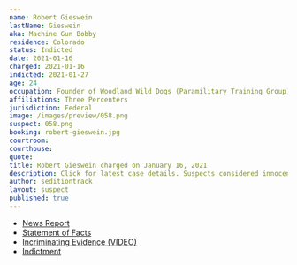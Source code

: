 ```yaml
---
name: Robert Gieswein
lastName: Gieswein
aka: Machine Gun Bobby
residence: Colorado
status: Indicted
date: 2021-01-16
charged: 2021-01-16
indicted: 2021-01-27
age: 24
occupation: Founder of Woodland Wild Dogs (Paramilitary Training Group)
affiliations: Three Percenters
jurisdiction: Federal
image: /images/preview/058.png
suspect: 058.png
booking: robert-gieswein.jpg
courtroom:
courthouse:
quote:
title: Robert Gieswein charged on January 16, 2021
description: Click for latest case details. Suspects considered innocent until proven guilty.
author: seditiontrack
layout: suspect
published: true
---
```

- [News Report](https://www.denverpost.com/2021/01/18/colorado-us-capitol-riot-robert-gieswein/)
- [Statement of Facts](https://www.justice.gov/opa/page/file/1360831/download)
- [Incriminating Evidence (VIDEO)](https://twitter.com/Cleavon_MD/status/1352172510603689991?s=20)
- [Indictment](https://www.justice.gov/opa/page/file/1361206/download)
